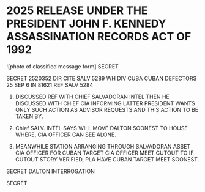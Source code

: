 # 2025 RELEASE UNDER THE PRESIDENT JOHN F. KENNEDY ASSASSINATION RECORDS ACT OF 1992

![photo of classified message form] SECRET

SECRET 2520352
DIR CITE SALV 5289
WH DIV CUBA CUBAN DEFECTORS
25 SEP 6 IN 81621
REF SALV 5284

1. DISCUSSED REF WITH CHIEF SALVADORAN INTEL
   THEN HE DISCUSSED WITH CHIEF CIA INFORMING
   LATTER PRESIDENT WANTS ONLY SUCH ACTION AS ADVISOR REQUESTS
   AND THIS ACTION TO BE TAKEN BY.

2. Chief SALV. INTEL SAYS WILL MOVE DALTON SOONEST TO HOUSE WHERE, CIA OFFICER CAN SEE ALONE.

3. MEANWHILE STATION ARRANGING THROUGH SALVADORAN ASSET CIA OFFICER FOR CUBAN TARGET CIA OFFICER
   MEET CUTOUT TO IF CUTOUT STORY VERIFIED, PLA HAVE CUBAN TARGET MEET SOONEST.

SECRET DALTON INTERROGATION

SECRET
